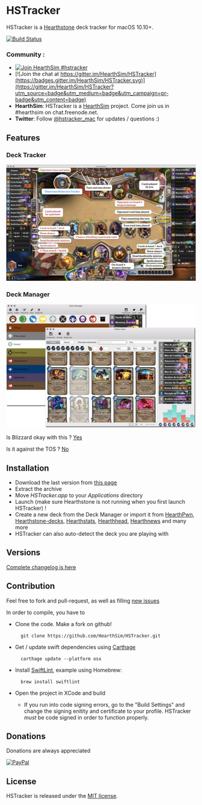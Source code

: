 # HSTracker

HSTracker is a [Hearthstone](http://www.playhearthstone.com/) deck tracker for macOS 10.10+.

[![Build Status](https://travis-ci.org/HearthSim/HSTracker.svg?branch=master)](https://travis-ci.org/HearthSim/HSTracker)

### Community : 
- [![Join HearthSim #hstracker](https://img.shields.io/badge/discord-join%20chat-blue.svg)](https://discord.gg/PggsQ7F)
- [![Join the chat at https://gitter.im/HearthSim/HSTracker](https://badges.gitter.im/HearthSim/HSTracker.svg)](https://gitter.im/HearthSim/HSTracker?utm_source=badge&utm_medium=badge&utm_campaign=pr-badge&utm_content=badge)
- **HearthSim**: HSTracker is a [HearthSim](https://hearthsim.info) project. Come join us in #hearthsim on chat.freenode.net.
- **Twitter**: Follow [@hstracker_mac](https://twitter.com/hstracker_mac) for updates / questions :)

## Features
### Deck Tracker
![Deck Tracker](https://github.com/HearthSim/HSTracker/blob/master/hstracker.jpg)

### Deck Manager
![Deck Manager](https://github.com/HearthSim/HSTracker/blob/master/manager.jpg)

Is Blizzard okay with this ?
[Yes](https://twitter.com/bdbrode/status/511151446038179840)

Is it against the TOS ?
[No](https://twitter.com/CM_Zeriyah/status/589171381381672960)

## Installation
- Download the last version from [this page](https://hsdecktracker.net/hstracker/download/)
- Extract the archive
- Move _HSTracker.app_ to your _Applications_ directory
- Launch (make sure Hearthstone is not running when you first launch HSTracker) !
- Create a new deck from the Deck Manager or import it from [HearthPwn](http://www.hearthpwn.com), [Hearthstone-decks](http://www.hearthstone-decks.com), [Hearthstats](https://hearthstats.net), [Hearthhead](http://www.hearthhead.com/), [Hearthnews](http://www.hearthnews.fr/) and many more
- HSTracker can also auto-detect the deck you are playing with

## Versions
[Complete changelog is here](versions.markdown)

## Contribution
Feel free to fork and pull-request, as well as filling [new issues](https://github.com/HearthSim/HSTracker/issues)

In order to compile, you have to
- Clone the code.  Make a fork on github!

        git clone https://github.com/HearthSim/HSTracker.git

- Get / update swift dependencies using [Carthage](https://github.com/Carthage/Carthage/blob/master/README.md#installing-carthage)

        carthage update --platform osx

- Install [SwiftLint](https://github.com/realm/SwiftLint/blob/master/README.md#installation), example using Homebrew:

        brew install swiftlint

- Open the project in XCode and build
  - If you run into code signing errors, go to the "Build Settings" and change the signing enitity and certificate to your profile. HSTracker _must_ be code signed in order to function properly. 

## Donations
Donations are always appreciated

[![PayPal](https://www.paypalobjects.com/en_US/i/btn/btn_donate_SM.gif)](https://www.paypal.com/cgi-bin/webscr?cmd=_donations&business=bmichotte%40gmail%2ecom&lc=US&item_name=HSTracker&currency_code=EUR&bn=PP%2dDonationsBF%3abtn_donate_SM%2egif%3aNonHosted)

## License

HSTracker is released under the [MIT license](LICENSE).
